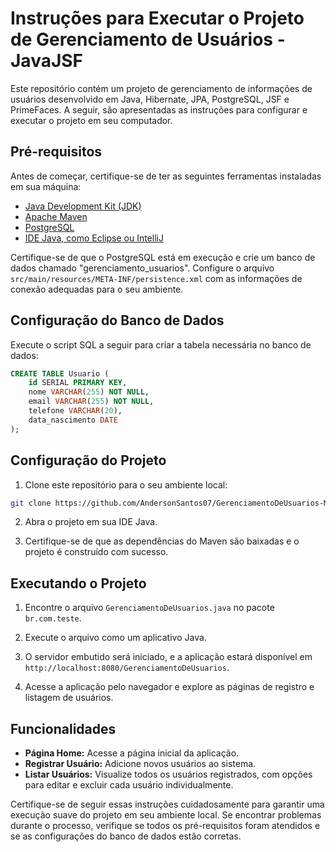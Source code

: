 # Instruções para Executar o Projeto de Gerenciamento de Usuários - JavaJSF

Este repositório contém um projeto de gerenciamento de informações de usuários desenvolvido em Java, Hibernate, JPA, PostgreSQL, JSF e PrimeFaces. A seguir, são apresentadas as instruções para configurar e executar o projeto em seu computador.

## Pré-requisitos

Antes de começar, certifique-se de ter as seguintes ferramentas instaladas em sua máquina:

- [Java Development Kit (JDK)](https://www.oracle.com/java/technologies/javase-downloads.html)
- [Apache Maven](https://maven.apache.org/)
- [PostgreSQL](https://www.postgresql.org/download/)
- [IDE Java, como Eclipse ou IntelliJ](https://www.eclipse.org/downloads/)

Certifique-se de que o PostgreSQL está em execução e crie um banco de dados chamado "gerenciamento_usuarios". Configure o arquivo `src/main/resources/META-INF/persistence.xml` com as informações de conexão adequadas para o seu ambiente.

## Configuração do Banco de Dados

Execute o script SQL a seguir para criar a tabela necessária no banco de dados:

```sql
CREATE TABLE Usuario (
    id SERIAL PRIMARY KEY,
    nome VARCHAR(255) NOT NULL,
    email VARCHAR(255) NOT NULL,
    telefone VARCHAR(20),
    data_nascimento DATE
);
```

## Configuração do Projeto

1. Clone este repositório para o seu ambiente local:

```bash
git clone https://github.com/AndersonSantos07/GerenciamentoDeUsuarios-MVC-JavaJsf.git
```

2. Abra o projeto em sua IDE Java.

3. Certifique-se de que as dependências do Maven são baixadas e o projeto é construído com sucesso.

## Executando o Projeto

1. Encontre o arquivo `GerenciamentoDeUsuarios.java` no pacote `br.com.teste`.

2. Execute o arquivo como um aplicativo Java.

3. O servidor embutido será iniciado, e a aplicação estará disponível em `http://localhost:8080/GerenciamentoDeUsuarios`.

4. Acesse a aplicação pelo navegador e explore as páginas de registro e listagem de usuários.

## Funcionalidades

- **Página Home:** Acesse a página inicial da aplicação.
- **Registrar Usuário:** Adicione novos usuários ao sistema.
- **Listar Usuários:** Visualize todos os usuários registrados, com opções para editar e excluir cada usuário individualmente.

Certifique-se de seguir essas instruções cuidadosamente para garantir uma execução suave do projeto em seu ambiente local. Se encontrar problemas durante o processo, verifique se todos os pré-requisitos foram atendidos e se as configurações do banco de dados estão corretas.
